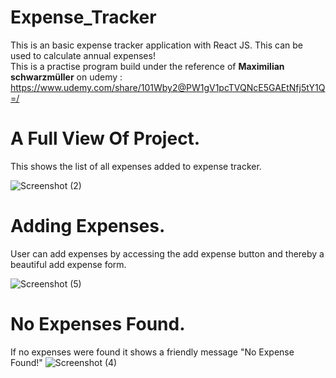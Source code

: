 # Expense_Tracker
This is an basic expense tracker application with React JS. This can be used to calculate annual expenses!<br>
This is a practise program build under the reference of <strong>Maximilian schwarzmüller</strong> on udemy : https://www.udemy.com/share/101Wby2@PW1gV1pcTVQNcE5GAEtNfj5tY1Q=/



# A Full View Of Project.
This shows the list of all expenses added to expense tracker.

![Screenshot (2)](https://user-images.githubusercontent.com/58701516/127747821-aca67685-6e2f-4a6a-97e5-6f9ac16f1424.png)


# Adding Expenses.
User can add expenses by accessing the add expense button and thereby a beautiful add expense form.

![Screenshot (5)](https://user-images.githubusercontent.com/58701516/127747869-b2198d22-aa1d-4659-80dd-7f21f673078d.png)


# No Expenses Found.
If no expenses were found it shows a friendly message "No Expense Found!"
![Screenshot (4)](https://user-images.githubusercontent.com/58701516/127747872-fe328ec1-87aa-4524-9034-32c7d012943c.png)


